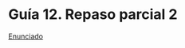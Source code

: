 # Guía 12. Repaso parcial 2

[Enunciado](https://docs.google.com/document/d/1fBbZK8Upd7IABSlyZ1q59NYv0T04o8MV/preview)
